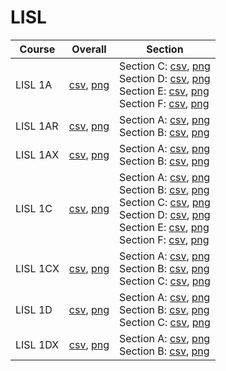 # LISL

| Course | Overall | Section |
| ------ | ------- | ------- |
| LISL 1A | [csv](https://github.com/UCSD-Historical-Enrollment-Data/2024Spring/blob/main/overall/LISL%201A.csv), [png](https://raw.githubusercontent.com/UCSD-Historical-Enrollment-Data/2024Spring/main/plot_overall/LISL%201A.png) | Section C: [csv](https://github.com/UCSD-Historical-Enrollment-Data/2024Spring/blob/main/section/LISL%201A_C.csv), [png](https://raw.githubusercontent.com/UCSD-Historical-Enrollment-Data/2024Spring/main/plot_section/LISL%201A_C.png)<br>Section D: [csv](https://github.com/UCSD-Historical-Enrollment-Data/2024Spring/blob/main/section/LISL%201A_D.csv), [png](https://raw.githubusercontent.com/UCSD-Historical-Enrollment-Data/2024Spring/main/plot_section/LISL%201A_D.png)<br>Section E: [csv](https://github.com/UCSD-Historical-Enrollment-Data/2024Spring/blob/main/section/LISL%201A_E.csv), [png](https://raw.githubusercontent.com/UCSD-Historical-Enrollment-Data/2024Spring/main/plot_section/LISL%201A_E.png)<br>Section F: [csv](https://github.com/UCSD-Historical-Enrollment-Data/2024Spring/blob/main/section/LISL%201A_F.csv), [png](https://raw.githubusercontent.com/UCSD-Historical-Enrollment-Data/2024Spring/main/plot_section/LISL%201A_F.png) |
| LISL 1AR | [csv](https://github.com/UCSD-Historical-Enrollment-Data/2024Spring/blob/main/overall/LISL%201AR.csv), [png](https://raw.githubusercontent.com/UCSD-Historical-Enrollment-Data/2024Spring/main/plot_overall/LISL%201AR.png) | Section A: [csv](https://github.com/UCSD-Historical-Enrollment-Data/2024Spring/blob/main/section/LISL%201AR_A.csv), [png](https://raw.githubusercontent.com/UCSD-Historical-Enrollment-Data/2024Spring/main/plot_section/LISL%201AR_A.png)<br>Section B: [csv](https://github.com/UCSD-Historical-Enrollment-Data/2024Spring/blob/main/section/LISL%201AR_B.csv), [png](https://raw.githubusercontent.com/UCSD-Historical-Enrollment-Data/2024Spring/main/plot_section/LISL%201AR_B.png) |
| LISL 1AX | [csv](https://github.com/UCSD-Historical-Enrollment-Data/2024Spring/blob/main/overall/LISL%201AX.csv), [png](https://raw.githubusercontent.com/UCSD-Historical-Enrollment-Data/2024Spring/main/plot_overall/LISL%201AX.png) | Section A: [csv](https://github.com/UCSD-Historical-Enrollment-Data/2024Spring/blob/main/section/LISL%201AX_A.csv), [png](https://raw.githubusercontent.com/UCSD-Historical-Enrollment-Data/2024Spring/main/plot_section/LISL%201AX_A.png)<br>Section B: [csv](https://github.com/UCSD-Historical-Enrollment-Data/2024Spring/blob/main/section/LISL%201AX_B.csv), [png](https://raw.githubusercontent.com/UCSD-Historical-Enrollment-Data/2024Spring/main/plot_section/LISL%201AX_B.png) |
| LISL 1C | [csv](https://github.com/UCSD-Historical-Enrollment-Data/2024Spring/blob/main/overall/LISL%201C.csv), [png](https://raw.githubusercontent.com/UCSD-Historical-Enrollment-Data/2024Spring/main/plot_overall/LISL%201C.png) | Section A: [csv](https://github.com/UCSD-Historical-Enrollment-Data/2024Spring/blob/main/section/LISL%201C_A.csv), [png](https://raw.githubusercontent.com/UCSD-Historical-Enrollment-Data/2024Spring/main/plot_section/LISL%201C_A.png)<br>Section B: [csv](https://github.com/UCSD-Historical-Enrollment-Data/2024Spring/blob/main/section/LISL%201C_B.csv), [png](https://raw.githubusercontent.com/UCSD-Historical-Enrollment-Data/2024Spring/main/plot_section/LISL%201C_B.png)<br>Section C: [csv](https://github.com/UCSD-Historical-Enrollment-Data/2024Spring/blob/main/section/LISL%201C_C.csv), [png](https://raw.githubusercontent.com/UCSD-Historical-Enrollment-Data/2024Spring/main/plot_section/LISL%201C_C.png)<br>Section D: [csv](https://github.com/UCSD-Historical-Enrollment-Data/2024Spring/blob/main/section/LISL%201C_D.csv), [png](https://raw.githubusercontent.com/UCSD-Historical-Enrollment-Data/2024Spring/main/plot_section/LISL%201C_D.png)<br>Section E: [csv](https://github.com/UCSD-Historical-Enrollment-Data/2024Spring/blob/main/section/LISL%201C_E.csv), [png](https://raw.githubusercontent.com/UCSD-Historical-Enrollment-Data/2024Spring/main/plot_section/LISL%201C_E.png)<br>Section F: [csv](https://github.com/UCSD-Historical-Enrollment-Data/2024Spring/blob/main/section/LISL%201C_F.csv), [png](https://raw.githubusercontent.com/UCSD-Historical-Enrollment-Data/2024Spring/main/plot_section/LISL%201C_F.png) |
| LISL 1CX | [csv](https://github.com/UCSD-Historical-Enrollment-Data/2024Spring/blob/main/overall/LISL%201CX.csv), [png](https://raw.githubusercontent.com/UCSD-Historical-Enrollment-Data/2024Spring/main/plot_overall/LISL%201CX.png) | Section A: [csv](https://github.com/UCSD-Historical-Enrollment-Data/2024Spring/blob/main/section/LISL%201CX_A.csv), [png](https://raw.githubusercontent.com/UCSD-Historical-Enrollment-Data/2024Spring/main/plot_section/LISL%201CX_A.png)<br>Section B: [csv](https://github.com/UCSD-Historical-Enrollment-Data/2024Spring/blob/main/section/LISL%201CX_B.csv), [png](https://raw.githubusercontent.com/UCSD-Historical-Enrollment-Data/2024Spring/main/plot_section/LISL%201CX_B.png)<br>Section C: [csv](https://github.com/UCSD-Historical-Enrollment-Data/2024Spring/blob/main/section/LISL%201CX_C.csv), [png](https://raw.githubusercontent.com/UCSD-Historical-Enrollment-Data/2024Spring/main/plot_section/LISL%201CX_C.png) |
| LISL 1D | [csv](https://github.com/UCSD-Historical-Enrollment-Data/2024Spring/blob/main/overall/LISL%201D.csv), [png](https://raw.githubusercontent.com/UCSD-Historical-Enrollment-Data/2024Spring/main/plot_overall/LISL%201D.png) | Section A: [csv](https://github.com/UCSD-Historical-Enrollment-Data/2024Spring/blob/main/section/LISL%201D_A.csv), [png](https://raw.githubusercontent.com/UCSD-Historical-Enrollment-Data/2024Spring/main/plot_section/LISL%201D_A.png)<br>Section B: [csv](https://github.com/UCSD-Historical-Enrollment-Data/2024Spring/blob/main/section/LISL%201D_B.csv), [png](https://raw.githubusercontent.com/UCSD-Historical-Enrollment-Data/2024Spring/main/plot_section/LISL%201D_B.png)<br>Section C: [csv](https://github.com/UCSD-Historical-Enrollment-Data/2024Spring/blob/main/section/LISL%201D_C.csv), [png](https://raw.githubusercontent.com/UCSD-Historical-Enrollment-Data/2024Spring/main/plot_section/LISL%201D_C.png) |
| LISL 1DX | [csv](https://github.com/UCSD-Historical-Enrollment-Data/2024Spring/blob/main/overall/LISL%201DX.csv), [png](https://raw.githubusercontent.com/UCSD-Historical-Enrollment-Data/2024Spring/main/plot_overall/LISL%201DX.png) | Section A: [csv](https://github.com/UCSD-Historical-Enrollment-Data/2024Spring/blob/main/section/LISL%201DX_A.csv), [png](https://raw.githubusercontent.com/UCSD-Historical-Enrollment-Data/2024Spring/main/plot_section/LISL%201DX_A.png)<br>Section B: [csv](https://github.com/UCSD-Historical-Enrollment-Data/2024Spring/blob/main/section/LISL%201DX_B.csv), [png](https://raw.githubusercontent.com/UCSD-Historical-Enrollment-Data/2024Spring/main/plot_section/LISL%201DX_B.png) |
